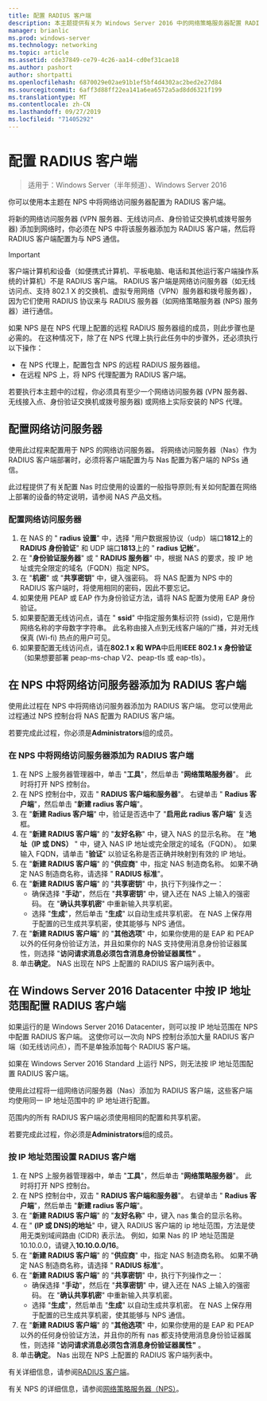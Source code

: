 ```yaml
---
title: 配置 RADIUS 客户端
description: 本主题提供有关为 Windows Server 2016 中的网络策略服务器配置 RADIUS 客户端的信息。
manager: brianlic
ms.prod: windows-server
ms.technology: networking
ms.topic: article
ms.assetid: cde37849-ce79-4c26-aa14-cd0ef31cae18
ms.author: pashort
author: shortpatti
ms.openlocfilehash: 6870029e02ae91b1ef5bf4d4302ac2bed2e27d84
ms.sourcegitcommit: 6aff3d88ff22ea141a6ea6572a5ad8dd6321f199
ms.translationtype: MT
ms.contentlocale: zh-CN
ms.lasthandoff: 09/27/2019
ms.locfileid: "71405292"
---
```

# <a name="configure-radius-clients"></a>配置 RADIUS 客户端

>适用于：Windows Server（半年频道）、Windows Server 2016

你可以使用本主题在 NPS 中将网络访问服务器配置为 RADIUS 客户端。

将新的网络访问服务器 \(VPN 服务器、无线访问点、身份验证交换机或拨号服务器\) 添加到网络时，你必须在 NPS 中将该服务器添加为 RADIUS 客户端，然后将 RADIUS 客户端配置为与 NPS 通信。

>[!IMPORTANT]
>客户端计算机和设备（如便携式计算机、平板电脑、电话和其他运行客户端操作系统的计算机）不是 RADIUS 客户端。 RADIUS 客户端是网络访问服务器（如无线访问点、支持 802.1 X 的交换机、虚拟专用网络（VPN）服务器和拨号服务器），因为它们使用 RADIUS 协议来与 RADIUS 服务器（如网络策略服务器 \(NPS\) 服务器）进行通信。

如果 NPS 是在 NPS 代理上配置的远程 RADIUS 服务器组的成员，则此步骤也是必需的。 在这种情况下，除了在 NPS 代理上执行此任务中的步骤外，还必须执行以下操作：

- 在 NPS 代理上，配置包含 NPS 的远程 RADIUS 服务器组。
- 在远程 NPS 上，将 NPS 代理配置为 RADIUS 客户端。

若要执行本主题中的过程，你必须具有至少一个网络访问服务器 \(VPN 服务器、无线接入点、身份验证交换机或拨号服务器\) 或网络上实际安装的 NPS 代理。

## <a name="configure-the-network-access-server"></a>配置网络访问服务器

使用此过程来配置用于 NPS 的网络访问服务器。 将网络访问服务器（Nas）作为 RADIUS 客户端部署时，必须将客户端配置为与 Nas 配置为客户端的 NPSs 通信。

此过程提供了有关配置 Nas 时应使用的设置的一般指导原则;有关如何配置在网络上部署的设备的特定说明，请参阅 NAS 产品文档。

### <a name="to-configure-the-network-access-server"></a>配置网络访问服务器

1. 在 NAS 的 " **radius 设置**" 中，选择 "用户数据报协议（udp）端口**1812**上的**RADIUS 身份验证**" 和 UDP 端口**1813**上的 " **radius 记帐**"。
2. 在 "**身份验证服务器**" 或 " **RADIUS 服务器**" 中，根据 NAS 的要求，按 IP 地址或完全限定的域名（FQDN）指定 NPS。 
3. 在 "**机密**" 或 "**共享密钥**" 中，键入强密码。 将 NAS 配置为 NPS 中的 RADIUS 客户端时，将使用相同的密码，因此不要忘记。
4. 如果使用 PEAP 或 EAP 作为身份验证方法，请将 NAS 配置为使用 EAP 身份验证。
5. 如果要配置无线访问点，请在 " **ssid**" 中指定服务集标识符 \(ssid\)，它是用作网络名称的字母数字字符串。 此名称由接入点到无线客户端的广播，并对无线保真 \(Wi-fi\) 热点的用户可见。
6. 如果要配置无线访问点，请在**802.1 x 和 WPA**中启用**IEEE 802.1 x 身份验证**（如果想要部署 peap-ms-chap V2、peap-tls 或 eap-tls）。

## <a name="add-the-network-access-server-as-a-radius-client-in-nps"></a>在 NPS 中将网络访问服务器添加为 RADIUS 客户端

使用此过程在 NPS 中将网络访问服务器添加为 RADIUS 客户端。 您可以使用此过程通过 NPS 控制台将 NAS 配置为 RADIUS 客户端。

若要完成此过程，你必须是**Administrators**组的成员。

### <a name="to-add-a-network-access-server-as-a-radius-client-in-nps"></a>在 NPS 中将网络访问服务器添加为 RADIUS 客户端

1. 在 NPS 上服务器管理器中，单击 "**工具**"，然后单击 "**网络策略服务器**"。 此时将打开 NPS 控制台。
2. 在 NPS 控制台中，双击 " **RADIUS 客户端和服务器**"。 右键单击 " **Radius 客户端**"，然后单击 "**新建 radius 客户端**"。 
3. 在 "**新建 Radius 客户端**" 中，验证是否选中了 "**启用此 radius 客户端**" 复选框。
4. 在 "**新建 RADIUS 客户端**" 的 "**友好名称**" 中，键入 NAS 的显示名称。 在 "**地址（IP 或 DNS）** " 中，键入 NAS IP 地址或完全限定的域名（FQDN）。 如果输入 FQDN，请单击 "**验证**" 以验证名称是否正确并映射到有效的 IP 地址。 
5. 在 "**新建 RADIUS 客户端**" 的 "**供应商**" 中，指定 NAS 制造商名称。 如果不确定 NAS 制造商名称，请选择 " **RADIUS 标准**"。
6. 在 "**新建 RADIUS 客户端**" 的 "**共享密钥**" 中，执行下列操作之一：
    - 确保选择 "**手动**"，然后在 "**共享密钥**" 中，键入还在 NAS 上输入的强密码。 在 "**确认共享机密**" 中重新输入共享机密。
    - 选择 "**生成**"，然后单击 "**生成**" 以自动生成共享机密。 在 NAS 上保存用于配置的已生成共享机密，使其能够与 NPS 通信。
7. 在 "**新建 RADIUS 客户端**" 的 "**其他选项**" 中，如果你使用的是 EAP 和 PEAP 以外的任何身份验证方法，并且如果你的 NAS 支持使用消息身份验证器属性，则选择 "**访问请求消息必须包含消息身份验证器属性"** 。
8. 单击**确定**。 NAS 出现在 NPS 上配置的 RADIUS 客户端列表中。

## <a name="configure-radius-clients-by-ip-address-range-in-windows-server-2016-datacenter"></a>在 Windows Server 2016 Datacenter 中按 IP 地址范围配置 RADIUS 客户端

如果运行的是 Windows Server 2016 Datacenter，则可以按 IP 地址范围在 NPS 中配置 RADIUS 客户端。 这使你可以一次向 NPS 控制台添加大量 RADIUS 客户端（如无线访问点），而不是单独添加每个 RADIUS 客户端。

如果在 Windows Server 2016 Standard 上运行 NPS，则无法按 IP 地址范围配置 RADIUS 客户端。

使用此过程将一组网络访问服务器（Nas）添加为 RADIUS 客户端，这些客户端均使用同一 IP 地址范围中的 IP 地址进行配置。

范围内的所有 RADIUS 客户端必须使用相同的配置和共享机密。

若要完成此过程，你必须是**Administrators**组的成员。

### <a name="to-set-up-radius-clients-by-ip-address-range"></a>按 IP 地址范围设置 RADIUS 客户端

1. 在 NPS 上服务器管理器中，单击 "**工具**"，然后单击 "**网络策略服务器**"。 此时将打开 NPS 控制台。
2. 在 NPS 控制台中，双击 " **RADIUS 客户端和服务器**"。 右键单击 " **Radius 客户端**"，然后单击 "**新建 radius 客户端**"。
3. 在 "**新建 RADIUS 客户端**" 的 "**友好名称**" 中，键入 nas 集合的显示名称。
4. 在 " **\(IP 或 DNS\)的地址**" 中，键入 RADIUS 客户端的 ip 地址范围，方法是使用无类别域间路由 \(CIDR\) 表示法。 例如，如果 Nas 的 IP 地址范围是10.10.0.0，请键入**10.10.0.0/16**。
5. 在 "**新建 RADIUS 客户端**" 的 "**供应商**" 中，指定 NAS 制造商名称。 如果不确定 NAS 制造商名称，请选择 " **RADIUS 标准**"。
6. 在 "**新建 RADIUS 客户端**" 的 "**共享密钥**" 中，执行下列操作之一：
    - 确保选择 "**手动**"，然后在 "**共享密钥**" 中，键入还在 NAS 上输入的强密码。 在 "**确认共享机密**" 中重新输入共享机密。
    - 选择 "**生成**"，然后单击 "**生成**" 以自动生成共享机密。 在 NAS 上保存用于配置的已生成共享机密，使其能够与 NPS 通信。
7. 在 "**新建 RADIUS 客户端**" 的 "**其他选项**" 中，如果你使用的是 EAP 和 PEAP 以外的任何身份验证方法，并且你的所有 nas 都支持使用消息身份验证器属性，则选择 "**访问请求消息必须包含消息身份验证器属性"** 。
8. 单击**确定**。 Nas 出现在 NPS 上配置的 RADIUS 客户端列表中。

有关详细信息，请参阅[RADIUS 客户端](nps-radius-clients.md)。

有关 NPS 的详细信息，请参阅[网络策略服务器（NPS）](nps-top.md)。